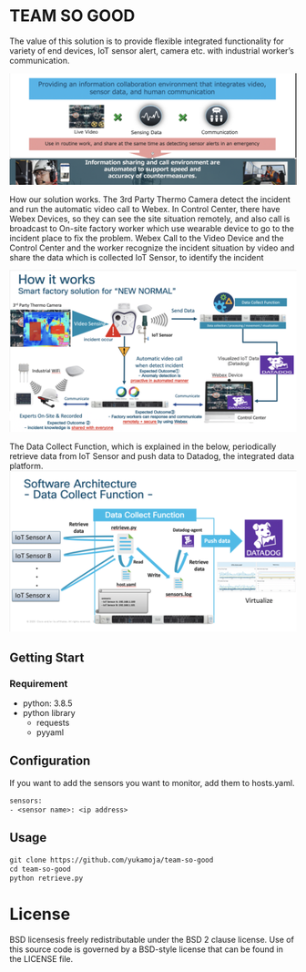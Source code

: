 # TEAM SO GOOD
The value of this solution is to provide flexible integrated functionality for variety of end devices, IoT sensor alert, camera etc. with industrial worker’s communication.

![overview](docs/overview.png)


How our solution works.
The 3rd Party Thermo Camera detect the incident and run the automatic video call to Webex. In Control Center, there have Webex Devices, so they can see the site situation remotely, and also call is broadcast to On-site factory worker which use wearable device to go to the incident place to fix the problem.
Webex Call to the Video Device and the Control Center and the worker recognize the incident situation by video and share the data which is collected IoT Sensor, to identify the incident

![how-it-works](docs/how-it-works.png)


The Data Collect Function, which is explained in the below, periodically retrieve data from IoT Sensor and push data to Datadog, the integrated data platform.
![function](docs/function_architecture.png)


## Getting Start

### Requirement
- python: 3.8.5
- python library
  - requests
  - pyyaml

## Configuration
If you want to add the sensors you want to monitor, add them to hosts.yaml.

```
sensors:
- <sensor name>: <ip address>
```

## Usage
```
git clone https://github.com/yukamoja/team-so-good
cd team-so-good
python retrieve.py
```

# License
BSD licensesis freely redistributable under the BSD 2 clause license. Use of this source code is governed by a BSD-style license that can be found in the LICENSE file.
